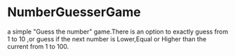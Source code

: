 # NumberGuesserGame
a simple "Guess the number" game.There is an option to exactly guess from 1 to 10 ,or guess if the next number is Lower,Equal or Higher than the current from 1 to 100. 
